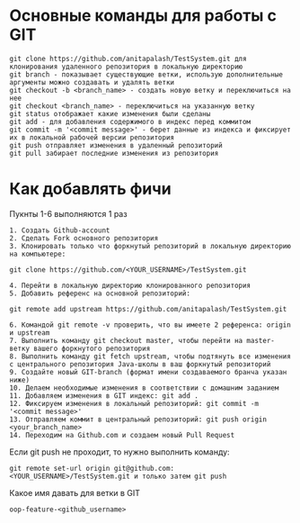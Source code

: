 <h1>Основные команды для работы с GIT</h1>

    git clone https://github.com/anitapalash/TestSystem.git для клонирования удаленного репозитория в локальную директорию
    git branch - показывает существующие ветки, использую дополнительные аргументы можно создавать и удалять ветки
    git checkout -b <branch_name> - создать новую ветку и переключиться на нее
    git checkout <branch_name> - переключиться на указанную ветку
    git status отображает какие изменения были сделаны
    git add - для добавления содержимого в индекс перед коммитом
    git commit -m '<commit message>' - берет данные из индекса и фиксирует их в локальной рабочей версии репозитория
    git push отправляет изменения в удаленный репозиторий
    git pull забирает последние изменения из репозитория

    
<h1>Как добавлять фичи</h1>
Пукнты 1-6 выполняются 1 раз

    1. Создать Github-account
    2. Сделать Fork основного репозитория
    3. Клонировать только что форкнутый репозиторий в локальную директорию на компьютере:

    git clone https://github.com/<YOUR_USERNAME>/TestSystem.git

    4. Перейти в локальную директорию клонированного репозитория
    5. Добавить референс на основной репозиторий:

    git remote add upstream https://github.com/anitapalash/TestSystem.git

    6. Командой git remote -v проверить, что вы имеете 2 референса: origin и upstream
    7. Выполнить команду git checkout master, чтобы перейти на master-ветку вашего форкнутого репозитория
    8. Выполнить команду git fetch upstream, чтобы подтянуть все изменения с центрального репозитория Java-школы в ваш форкнутый репозиторий
    9. Создайте новый GIT-branch (формат имени создаваемого бранча указан ниже)
    10. Делаем необходимые изменения в соответствии с домашним заданием
    11. Добавляем изменения в GIT индекс: git add .
    12. Фиксируем изменения в локальный репозиторий: git commit -m '<commit message>'
    13. Отправляем коммит в центральный репозиторий: git push origin <your_branch_name>
    14. Переходим на Github.com и создаем новый Pull Request

Если git push не проходит, то нужно выполнить команду:

    git remote set-url origin git@github.com:<YOUR_USERNAME>/TestSystem.git и только затем git push

Какое имя давать для ветки в GIT

    oop-feature-<github_username>
